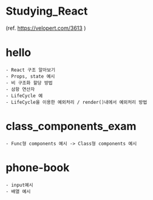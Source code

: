 # Studying_React
(ref. https://velopert.com/3613 )



# hello 

    - React 구조 알아보기
    - Props, state 예시
    - 비 구조화 할당 방법 
    - 삼항 연산자
    - LifeCycle 예 
    - LifeCycle을 이용한 예외처리 / render()내에서 예외처리 방법

# class_components_exam

    - Func형 components 예시 -> Class형 components 예시

# phone-book

    - input예시
    - 배열 예시